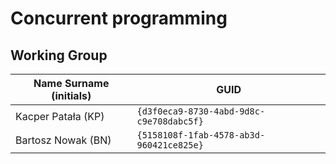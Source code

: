 # Concurrent programming

## Working Group

| Name Surname (initials) | GUID                                     |
| ----------------------- | ---------------------------------------- |
| Kacper Patała (KP)      | `{d3f0eca9-8730-4abd-9d8c-c9e708dabc5f}` |
| Bartosz Nowak (BN)      | `{5158108f-1fab-4578-ab3d-960421ce825e}` |
